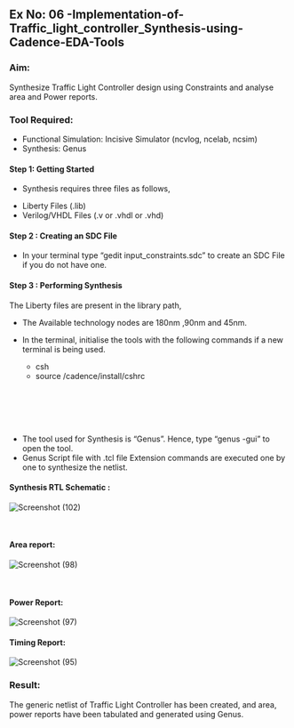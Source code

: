 ## Ex No: 06 -Implementation-of-Traffic_light_controller_Synthesis-using-Cadence-EDA-Tools 

### Aim:

Synthesize Traffic Light Controller design using Constraints and analyse area and Power reports.

### Tool Required:

- Functional Simulation: Incisive Simulator (ncvlog, ncelab, ncsim)
- Synthesis: Genus


#### Step 1: Getting Started

- Synthesis requires three files as follows,

+ Liberty Files (.lib)
+ Verilog/VHDL Files (.v or .vhdl or .vhd)

#### Step 2 : Creating an SDC File

-	In your terminal type “gedit input_constraints.sdc” to create an SDC File if you do not have one.

#### Step 3 : Performing Synthesis

The Liberty files are present in the library path,

- The Available technology nodes are 180nm ,90nm and 45nm.
- In the terminal, initialise the tools with the following commands if a new terminal is being used.

    + csh
    + source /cadence/install/cshrc

<br>
<br>
<br>
<br>

- The tool used for Synthesis is “Genus”. Hence, type “genus -gui” to open the tool.
- Genus Script file with .tcl file Extension commands are executed one by one to synthesize the netlist.


#### Synthesis RTL Schematic :

![Screenshot (102)](https://github.com/user-attachments/assets/f6f0fd77-65a3-470a-af29-1370a03f265d)

<br>

#### Area report:

![Screenshot (98)](https://github.com/user-attachments/assets/3c61bb4e-bcc9-4ec3-8e82-13ffd7b9064f)

<br>

#### Power Report:

![Screenshot (97)](https://github.com/user-attachments/assets/27bdf564-2154-4bd1-a4d7-4dcb1d929ffe)

#### Timing Report:

![Screenshot (95)](https://github.com/user-attachments/assets/93df4e17-4aa3-4913-bc9a-b8b1faf4bbf7)

### Result:

The generic netlist of Traffic Light Controller has been created, and area, power reports have been tabulated and generated using Genus.
